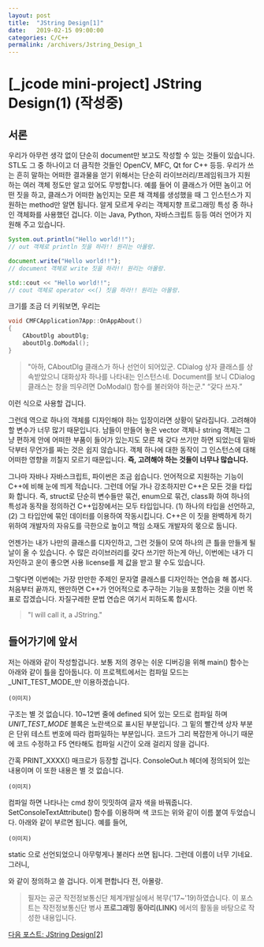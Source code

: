 ```yaml
---
layout: post
title:  "JString Design[1]"
date:   2019-02-15 09:00:00
categories: C/C++
permalink: /archivers/Jstring_Design_1
---
```


# [_jcode mini-project] JString Design(1) (작성중)

## 서론

우리가 아무런 생각 없이 단순히 document만 보고도 작성할 수 있는 것들이 있습니다. STL도 그 중 하나이고 더 큼직한 것들인 OpenCV, MFC, Qt for C++ 등등. 우리가 쓰는 흔히 말하는 어떠한 결과물을 얻기 위해서는 단순히 라이브러리/프레임워크가 지원하는 여러 객체 정도만 알고 있어도 무방합니다. 예를 들어 이 클래스가 어떤 놈이고 어떤 짓을 하고, 클래스가 어떠한 놈인지는 모른 채 객체를 생성했을 때 그 인스턴스가 지원하는 method만 알면 됩니다. 알게 모르게 우리는 객체지향 프로그래밍 특성 중 하나인 객체화를 사용했던 겁니다. 이는 Java, Python, 자바스크립트 등등 여러 언어가 지원해 주고 있습니다.

<!--more-->

```java
System.out.println("Hello world!!");
// out 객체로 println 짓을 하라!! 원리는 아몰랑.
```
```javascript
document.write("Hello world!!");
// document 객체로 write 짓을 하라!! 원리는 아몰랑.
```
```cpp
std::cout << "Hello world!!"; 
// cout 객체로 operator <<() 짓을 하라!! 원리는 아몰랑.
```

크기를 조금 더 키워보면, 우리는

```cpp
void CMFCApplication7App::OnAppAbout() 
{
	CAboutDlg aboutDlg;
	aboutDlg.DoModal();
}
```

> "아하, CAboutDlg 클래스가 하나 선언이 되어있군. CDialog 상자 클래스를 상속받았으니 
대화상자 하나를 나타내는 인스턴스네. Document를 보니 CDialog 클래스는 창을 띄우려면 DoModal() 함수를 불러와야 하는군."
“갖다 쓰자.”

이런 식으로 사용할 겁니다. 

그런데 역으로 하나의 객체를 디자인해야 하는 입장이라면 상황이 달라집니다. 고려해야 할 변수가 너무 많기 때문입니다. 남들이 만들어 놓은 vector 객체나 string 객체는 그냥 편하게 안에 어떠한 부품이 들어가 있는지도 모른 채 갖다 쓰기만 하면 되었는데 밑바닥부터 무언가를 짜는 것은 쉽지 않습니다. 객체 하나에 대한 동작이 그 인스턴스에 대해 어떠한 영향을 끼칠지 모르기 때문입니다. **즉, 고려해야 하는 것들이 너무나 많습니다.**

그나마 자바나 자바스크립트, 파이썬은 조금 쉽습니다. 언어적으로 지원하는 기능이 C++에 비해 눈에 띄게 적습니다. 그런데 어딜 가나 강조하지만 C++은 모든 것을 타입화 합니다. 즉, struct로 단순히 변수들만 묶건, enum으로 묶건, class화 하여 하나의 특성과 동작을 정의하건 C++입장에서는 모두 타입입니다. (1) 하나의 타입을 선언하고, (2) 그 타입안에 묶인 데이터를 이용하여 작동시킵니다. C++은 이 짓을 완벽하게 하기 위하여 개발자의 자유도를 극한으로 높이고 책임 소재도 개발자의 몫으로 둡니다.

언젠가는 내가 나만의 클래스를 디자인하고, 그런 것들이 모여 하나의 큰 틀을 만들게 될 날이 올 수 있습니다. 수 많은 라이브러리를 갖다 쓰기만 하는게 아닌, 이번에는 내가 디자인하고 운이 좋으면 사용 license를 제 값을 받고 팔 수도 있습니다. 

그렇다면 이번에는 가장 만만한 주제인 문자열 클래스를 디자인하는 연습을 해 봅시다. 처음부터 끝까지, 왠만하면 C++가 언어적으로 추구하는 기능을 포함하는 것을 이번 목표로 잡겠습니다. 자질구레한 문법 연습은 여기서 피하도록 합시다.

> "I will call it, a JString."

## 들어가기에 앞서

  저는 아래와 같이 작성할겁니다. 보통 저의 경우는 쉬운 디버깅을 위해 main() 함수는 아래와 같이 틀을 잡아둡니다. 이 프로젝트에서는 컴파일 모드는 _UNIT_TEST_MODE_만 이용하겠습니다.

```
(이미지)
```

구조는 별 것 없습니다. 10~12번 줄에 defined 되어 있는 모드로 컴파일 하며 _UNIT_TEST_MODE_ 블록은 노란색으로 표시된 부분입니다. 그 밑의 빨간색 상자 부분은 단위 테스트 번호에 따라 컴파일하는 부분입니다. 코드가 그리 복잡한게 아니기 때문에 코드 수정하고 F5 연타해도 컴파일 시간이 오래 걸리지 않을 겁니다. 

간혹 PRINT_XXXX() 매크로가 등장할 겁니다. ConsoleOut.h 헤더에 정의되어 있는 내용이며 이 또한 내용은 별 것 없습니다. 

```
(이미지)
```

컴파일 하면 나타나는 cmd 창이 밋밋하여 글자 색을 바꿔줍니다. SetConsoleTextAttribute() 함수를 이용하며 색 코드는 위와 같이 이름 붙여 두었습니다. 아래와 같이 부르면 됩니다. 예를 들어, 

```
(이미지)
```

static 으로 선언되었으니 아무렇게나 불러다 쓰면 됩니다. 그런데 이름이 너무 기네요. 그러니,

와 같이 정의하고 쓸 겁니다. 이게 편합니다 전, 아몰랑.


> 필자는 공군 작전정보통신단 체계개발실에서 복무('17~'19)하였습니다. 이 포스트는 작전정보통신단 병사 **프로그래밍 동아리(LINK)** 에서의 활동을 바탕으로 작성한 내용입니다.

[다음 포스트: JString Design[2]](https://dev-acoustikue.github.io/archivers/Jstring_Design_2)